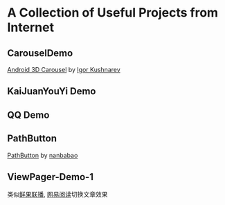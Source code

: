 # A Collection of Useful Projects from Internet

## CarouselDemo

[Android 3D Carousel][A3C] by [Igor Kushnarev][IK]

[A3C]: http://www.codeproject.com/Articles/146145/Android-3D-Carousel
[IK]: http://www.codeproject.com/script/Membership/View.aspx?mid=6131212

## KaiJuanYouYi Demo

## QQ Demo

## PathButton

[PathButton](http://www.eoeandroid.com/thread-148107-1-1.html) by [nanbabao](http://www.eoeandroid.com/space-uid-94886.html)

## ViewPager-Demo-1

类似[鲜果联播](http://app.xianguo.com/lianbo/android.php), [网易阅读](https://play.google.com/store/apps/details?id=com.netease.pris)切换文章效果


